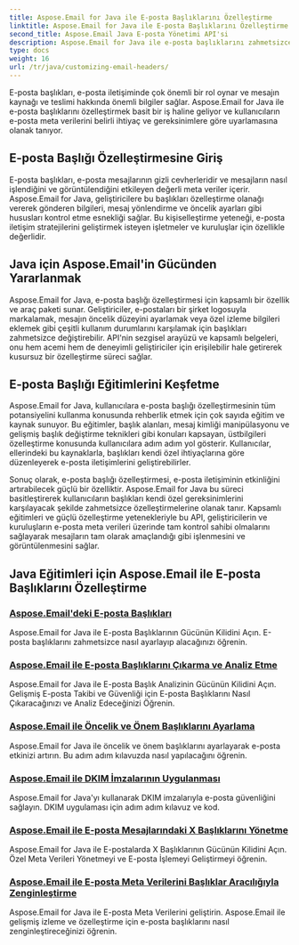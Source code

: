 ```yaml
---
title: Aspose.Email for Java ile E-posta Başlıklarını Özelleştirme
linktitle: Aspose.Email for Java ile E-posta Başlıklarını Özelleştirme
second_title: Aspose.Email Java E-posta Yönetimi API'si
description: Aspose.Email for Java ile e-posta başlıklarını zahmetsizce nasıl özelleştireceğinizi öğrenin. Eğiticilere dalın ve e-posta başlığı özelleştirmesinin gücünden yararlanın.
type: docs
weight: 16
url: /tr/java/customizing-email-headers/
---
```


E-posta başlıkları, e-posta iletişiminde çok önemli bir rol oynar ve mesajın kaynağı ve teslimi hakkında önemli bilgiler sağlar. Aspose.Email for Java ile e-posta başlıklarını özelleştirmek basit bir iş haline geliyor ve kullanıcıların e-posta meta verilerini belirli ihtiyaç ve gereksinimlere göre uyarlamasına olanak tanıyor.

## E-posta Başlığı Özelleştirmesine Giriş

E-posta başlıkları, e-posta mesajlarının gizli cevherleridir ve mesajların nasıl işlendiğini ve görüntülendiğini etkileyen değerli meta veriler içerir. Aspose.Email for Java, geliştiricilere bu başlıkları özelleştirme olanağı vererek gönderen bilgileri, mesaj yönlendirme ve öncelik ayarları gibi hususları kontrol etme esnekliği sağlar. Bu kişiselleştirme yeteneği, e-posta iletişim stratejilerini geliştirmek isteyen işletmeler ve kuruluşlar için özellikle değerlidir.

## Java için Aspose.Email'in Gücünden Yararlanmak

Aspose.Email for Java, e-posta başlığı özelleştirmesi için kapsamlı bir özellik ve araç paketi sunar. Geliştiriciler, e-postaları bir şirket logosuyla markalamak, mesajın öncelik düzeyini ayarlamak veya özel izleme bilgileri eklemek gibi çeşitli kullanım durumlarını karşılamak için başlıkları zahmetsizce değiştirebilir. API'nin sezgisel arayüzü ve kapsamlı belgeleri, onu hem acemi hem de deneyimli geliştiriciler için erişilebilir hale getirerek kusursuz bir özelleştirme süreci sağlar.

## E-posta Başlığı Eğitimlerini Keşfetme

Aspose.Email for Java, kullanıcılara e-posta başlığı özelleştirmesinin tüm potansiyelini kullanma konusunda rehberlik etmek için çok sayıda eğitim ve kaynak sunuyor. Bu eğitimler, başlık alanları, mesaj kimliği manipülasyonu ve gelişmiş başlık değiştirme teknikleri gibi konuları kapsayan, üstbilgileri özelleştirme konusunda kullanıcılara adım adım yol gösterir. Kullanıcılar, ellerindeki bu kaynaklarla, başlıkları kendi özel ihtiyaçlarına göre düzenleyerek e-posta iletişimlerini geliştirebilirler.

Sonuç olarak, e-posta başlığı özelleştirmesi, e-posta iletişiminin etkinliğini artırabilecek güçlü bir özelliktir. Aspose.Email for Java bu süreci basitleştirerek kullanıcıların başlıkları kendi özel gereksinimlerini karşılayacak şekilde zahmetsizce özelleştirmelerine olanak tanır. Kapsamlı eğitimleri ve güçlü özelleştirme yetenekleriyle bu API, geliştiricilerin ve kuruluşların e-posta meta verileri üzerinde tam kontrol sahibi olmalarını sağlayarak mesajların tam olarak amaçlandığı gibi işlenmesini ve görüntülenmesini sağlar.

## Java Eğitimleri için Aspose.Email ile E-posta Başlıklarını Özelleştirme
### [Aspose.Email'deki E-posta Başlıkları](./email-headers/)
Aspose.Email for Java ile E-posta Başlıklarının Gücünün Kilidini Açın. E-posta başlıklarını zahmetsizce nasıl ayarlayıp alacağınızı öğrenin.
### [Aspose.Email ile E-posta Başlıklarını Çıkarma ve Analiz Etme](./extracting-and-analyzing-email-headers/)
Aspose.Email for Java ile E-posta Başlık Analizinin Gücünün Kilidini Açın. Gelişmiş E-posta Takibi ve Güvenliği için E-posta Başlıklarını Nasıl Çıkaracağınızı ve Analiz Edeceğinizi Öğrenin.
### [Aspose.Email ile Öncelik ve Önem Başlıklarını Ayarlama](./setting-priority-and-importance-headers/)
Aspose.Email for Java ile öncelik ve önem başlıklarını ayarlayarak e-posta etkinizi artırın. Bu adım adım kılavuzda nasıl yapılacağını öğrenin.
### [Aspose.Email ile DKIM İmzalarının Uygulanması](./dkim-signatures-implementation/)
Aspose.Email for Java'yı kullanarak DKIM imzalarıyla e-posta güvenliğini sağlayın. DKIM uygulaması için adım adım kılavuz ve kod.
### [Aspose.Email ile E-posta Mesajlarındaki X Başlıklarını Yönetme](./managing-x-headers-in-email-messages/)
Aspose.Email for Java ile E-postalarda X Başlıklarının Gücünün Kilidini Açın. Özel Meta Verileri Yönetmeyi ve E-posta İşlemeyi Geliştirmeyi öğrenin.
### [Aspose.Email ile E-posta Meta Verilerini Başlıklar Aracılığıyla Zenginleştirme](./enriching-email-metadata-through-headers/)
Aspose.Email for Java ile E-posta Meta Verilerini geliştirin. Aspose.Email ile gelişmiş izleme ve özelleştirme için e-posta başlıklarını nasıl zenginleştireceğinizi öğrenin.